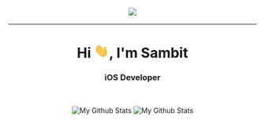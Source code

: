 <p align="center">
  <img src="https://github.com/thompsonemerson/thompsonemerson/raw/master/cover-thompson.png" height="200"/>
</p>
<hr>
<h1 align="center">Hi <img src="https://raw.githubusercontent.com/ABSphreak/ABSphreak/master/gifs/Hi.gif" width="30px">, I'm Sambit</h1>
<h3 align="center">iOS Developer</h3>
</p>

<br>
<p align="center">
<img align="center" src="https://github-readme-stats.vercel.app/api?username=Sambit650&&show_icons=true&theme=radical&count_private=true&include_all_commits=true" alt="My Github Stats">
<img align="center" src="https://github-readme-stats.vercel.app/api/top-langs/?username=Sambit650&layout=compact&theme=radical" alt="My Github Stats">
</p>
